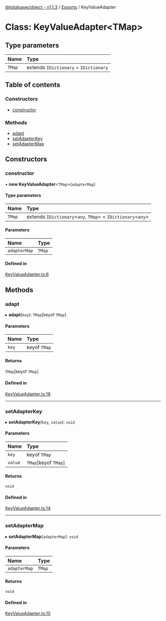 [@totalpave/object - v1.1.3](../README.md) / [Exports](../modules.md) / KeyValueAdapter

# Class: KeyValueAdapter<TMap\>

## Type parameters

| Name | Type |
| :------ | :------ |
| `TMap` | extends `IDictionary` = `IDictionary` |

## Table of contents

### Constructors

- [constructor](KeyValueAdapter.md#constructor)

### Methods

- [adapt](KeyValueAdapter.md#adapt)
- [setAdapterKey](KeyValueAdapter.md#setadapterkey)
- [setAdapterMap](KeyValueAdapter.md#setadaptermap)

## Constructors

### constructor

• **new KeyValueAdapter**<`TMap`\>(`adapterMap`)

#### Type parameters

| Name | Type |
| :------ | :------ |
| `TMap` | extends `IDictionary`<`any`, `TMap`\> = `IDictionary`<`any`\> |

#### Parameters

| Name | Type |
| :------ | :------ |
| `adapterMap` | `TMap` |

#### Defined in

[KeyValueAdapter.ts:6](https://github.com/totalpave/object/blob/46425b4/src/KeyValueAdapter.ts#L6)

## Methods

### adapt

▸ **adapt**(`key`): `TMap`[keyof `TMap`]

#### Parameters

| Name | Type |
| :------ | :------ |
| `key` | keyof `TMap` |

#### Returns

`TMap`[keyof `TMap`]

#### Defined in

[KeyValueAdapter.ts:18](https://github.com/totalpave/object/blob/46425b4/src/KeyValueAdapter.ts#L18)

___

### setAdapterKey

▸ **setAdapterKey**(`key`, `value`): `void`

#### Parameters

| Name | Type |
| :------ | :------ |
| `key` | keyof `TMap` |
| `value` | `TMap`[keyof `TMap`] |

#### Returns

`void`

#### Defined in

[KeyValueAdapter.ts:14](https://github.com/totalpave/object/blob/46425b4/src/KeyValueAdapter.ts#L14)

___

### setAdapterMap

▸ **setAdapterMap**(`adapterMap`): `void`

#### Parameters

| Name | Type |
| :------ | :------ |
| `adapterMap` | `TMap` |

#### Returns

`void`

#### Defined in

[KeyValueAdapter.ts:10](https://github.com/totalpave/object/blob/46425b4/src/KeyValueAdapter.ts#L10)
